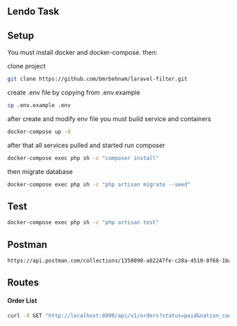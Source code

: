 ## Lendo Task

## Setup

You must install docker and docker-compose. then:

clone project

```bash
git clone https://github.com/bmrbehnam/laravel-filter.git
```

create .env file by copying from .env.example

```bash
cp .env.example .env
```

after create and modify env file you must build service and containers

```bash
docker-compose up -d
```

after that all services pulled and started run composer

```bash
docker-compose exec php sh -c "composer install"
```

then migrate database

```bash
docker-compose exec php sh -c "php artisan migrate --seed"
```

## Test

```bash
docker-compose exec php sh -c "php artisan test"
```

## Postman
```bash
https://api.postman.com/collections/1358090-a82247fe-c28a-4510-8f68-1ba54344f93a?access_key=PMAT-01HNANHKX5K0EDGBADCSAD8T2V
```

##  Routes

#### Order List
```bash
curl -X GET "http://localhost:8090/api/v1/orders?status=paid&nation_code=15&user=1&min_amount=300&max_amount=400&customer_name=Dexter" -H "Content-Type: application/json" -H "Accept: application/json" -d '{"email" : "root@gmail.com","password" : "root" }'
```
